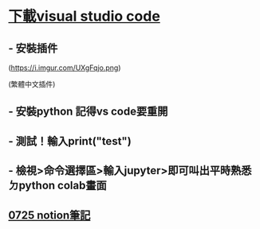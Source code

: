# [下載visual studio code](https://code.visualstudio.com/docs/?dv=win)

## - 安裝插件
(https://i.imgur.com/UXgFqjo.png)

(繁體中文插件)

## - 安裝python 記得vs code要重開
## - 測試！輸入print("test")
## - 檢視>命令選擇區>輸入jupyter>即可叫出平時熟悉ㄉpython colab畫面

## [0725 notion筆記](https://www.notion.so/0725-c6e82711a2744885831a50e3d377b26e)
